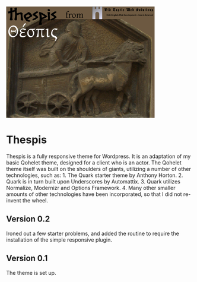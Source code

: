 ![thespis](./assets/thespis400.png)

# Thespis
Thespis is a fully responsive theme for Wordpress. It is an adaptation of my basic Qohelet theme, designed for a client who is an actor. The Qohelet theme itself was built on the shoulders of giants, utilizing a number of other technologies, such as: 1. The Quark starter theme by Anthony Horton. 2. Quark is in turn built upon Underscores by Automattix. 3. Quark utilizes Normalize, Modernizr and Options Framework. 4. Many other smaller amounts of other technologies have been incorporated, so that I did not re-invent the wheel.

## Version 0.2
Ironed out a few starter problems, and added the routine to require the installation of the simple responsive plugin.

## Version 0.1
The theme is set up.